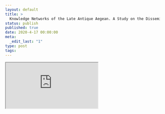 ```yaml
---
layout: default
title: >
  Knowledge Networks of the Late Antique Aegean. A Study on the Dissemination of Agricultural Expertise and Technology
status: publish
published: true
date: 2020-4-17 00:00:00
meta:
  _edit_last: "1"
type: post
tags:
---
```

<div  id="qrcode"></div>
<div>
<iframe src="https://researchers.mq.edu.au/en/projects/knowledge-networks-of-the-late-antique-aegean-a-study-on-the-diss">
</iframe>
</div>

<script type="text/javascript" src="{site.baseurl}/js/qr/qrcode.js"></script>
<script type="text/javascript">
new QRCode(document.getElementById("qrcode"), "https://researchers.mq.edu.au/en/projects/knowledge-networks-of-the-late-antique-aegean-a-study-on-the-diss");
</script>
        